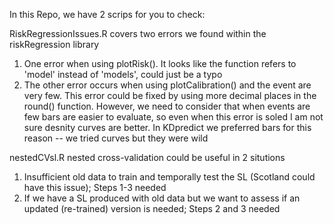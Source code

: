 In this Repo, we have 2 scrips for you to check:

RiskRegressionIssues.R covers two errors we found within the riskRegression library
1) One error when using plotRisk(). 
It looks like the function refers to 'model' instead of 'models', could just be a typo
2) The other error occurs when using plotCalibration() and the event are very few.
This error could be fixed by using more decimal places in the round() function.
However, we need to consider that when events are few bars are easier to evaluate, so even when this error is soled I am not sure desnity curves are better. In KDpredict we preferred bars for this reason -- we tried curves but they were wild 

nestedCVsl.R
nested cross-validation could be useful in 2 situtions
1) Insufficient old data to train and temporally test the SL (Scotland could have this issue); Steps 1-3 needed
2) If we have a SL produced with old data but we want to assess if an updated (re-trained) version is needed; Steps 2 and 3 needed





